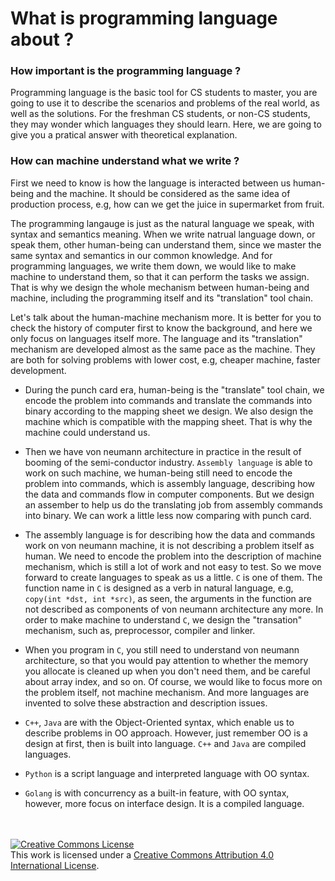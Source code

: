 # What is programming language about ?

### How important is the programming language ?
Programming language is the basic tool for CS students to master, you are going to use it to describe the scenarios and problems of the real world, as well as the solutions. For the freshman CS students, or non-CS students, they may wonder which languages they should learn. Here, we are going to give you a pratical answer with theoretical explanation.

### How can machine understand what we write ?
First we need to know is how the language is interacted between us human-being and the machine. It should be considered as the same idea of production process, e.g, how can we get the juice in supermarket from fruit.

The programming langauge is just as the natural language we speak, with syntax and semantics meaning. When we write natrual language down, or speak them, other human-being can understand them, since we master the same syntax and semantics in our common knowledge. And for programming languages, we write them down, we would like to make machine to understand them, so that it can perform the tasks we assign. That is why we design the whole mechanism between human-being and machine, including the programming itself and its "translation" tool chain.

Let's talk about the human-machine mechanism more. It is better for you to check the history of computer first to know the background, and here we only focus on languages itself more. The language and its "translation" mechanism are developed almost as the same pace as the machine. They are both for solving problems with lower cost, e.g, cheaper machine, faster development. 

* During the punch card era, human-being is the "translate" tool chain, we encode the problem into commands and translate the commands into binary according to the mapping sheet we design. We also design the machine which is compatible with the mapping sheet. That is why the machine could understand us.
 
* Then we have von neumann architecture in practice in the result of booming of the semi-conductor industry. `Assembly language` is able to work on such machine, we human-being still need to encode the problem into commands, which is assembly language, describing how the data and commands flow in computer components. But we design an assember to help us do the translating job from assembly commands into binary. We can work a little less now comparing with punch card.

* The assembly language is for describing how the data and commands work on von neumann machine, it is not describing a problem itself as human. We need to encode the problem into the description of machine mechanism, which is still a lot of work and not easy to test. So we move forward to create languages to speak as us a little. `C` is one of them. The function name in `C` is designed as a verb in natural language, e.g, `copy(int *dst, int *src)`, as seen, the arguments in the function are not described as components of von neumann architecture any more. In order to make machine to understand `C`, we design the "transation" mechanism, such as, preprocessor, compiler and linker.

* When you program in `C`, you still need to understand von neumann architecture, so that you would pay attention to whether the memory you allocate is cleaned up when you don't need them, and be careful about array index, and so on. Of course, we would like to focus more on the problem itself, not machine mechanism. And more languages are invented to solve these abstraction and description issues.

* `C++`, `Java` are with the Object-Oriented syntax, which enable us to describe problems in OO approach. However, just remember OO is a design at first, then is built into language. `C++` and `Java` are compiled languages.

* `Python` is a script language and interpreted language with OO syntax.

* `Golang` is with concurrency as a built-in feature, with OO syntax, however, more focus on interface design. It is a compiled language.

<br /><br /><a rel="license" href="http://creativecommons.org/licenses/by/4.0/"><img alt="Creative Commons License" style="border-width:0" src="https://i.creativecommons.org/l/by/4.0/88x31.png" /></a><br />This work is licensed under a <a rel="license" href="http://creativecommons.org/licenses/by/4.0/">Creative Commons Attribution 4.0 International License</a>.
